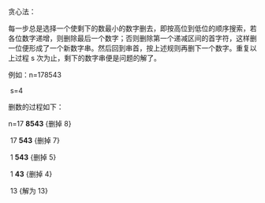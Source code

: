 贪心法：

每一步总是选择一个使剩下的数最小的数字删去，即按高位到低位的顺序搜索，若各位数字递增，则删除最后一个数字；否则删除第一个递减区间的首字符，这样删一位便形成了一个新数字串。然后回到串首，按上述规则再删下一个数字。重复以上过程 s 次为止，剩下的数字串便是问题的解了。

例如：n=178543

​           s=4

删数的过程如下：

n=17 **8543** {删掉 8}

​    17 **543**   {删掉 7}

​    1 **543**     {删掉 5}

​    1 **43**       {删掉 4}

​    13         {解为 13}

